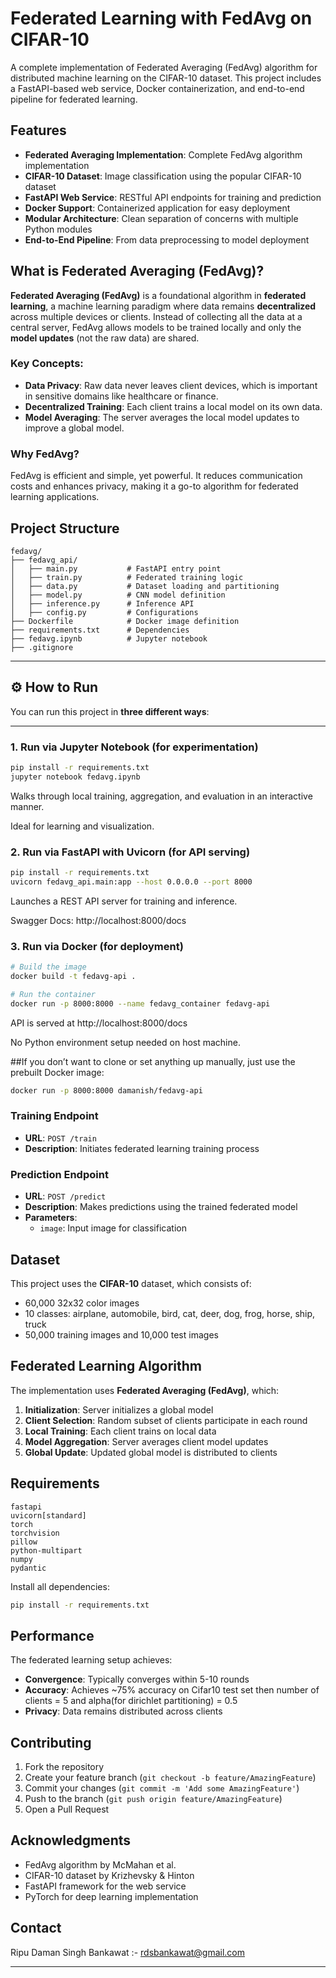 # Federated Learning with FedAvg on CIFAR-10

A complete implementation of Federated Averaging (FedAvg) algorithm for distributed machine learning on the CIFAR-10 dataset. This project includes a FastAPI-based web service, Docker containerization, and end-to-end pipeline for federated learning.

## Features

- **Federated Averaging Implementation**: Complete FedAvg algorithm implementation
- **CIFAR-10 Dataset**: Image classification using the popular CIFAR-10 dataset
- **FastAPI Web Service**: RESTful API endpoints for training and prediction
- **Docker Support**: Containerized application for easy deployment
- **Modular Architecture**: Clean separation of concerns with multiple Python modules
- **End-to-End Pipeline**: From data preprocessing to model deployment

## What is Federated Averaging (FedAvg)?

**Federated Averaging (FedAvg)** is a foundational algorithm in **federated learning**, a machine learning paradigm where data remains **decentralized** across multiple devices or clients. Instead of collecting all the data at a central server, FedAvg allows models to be trained locally and only the **model updates** (not the raw data) are shared.

### Key Concepts:
- **Data Privacy**: Raw data never leaves client devices, which is important in sensitive domains like healthcare or finance.
- **Decentralized Training**: Each client trains a local model on its own data.
- **Model Averaging**: The server averages the local model updates to improve a global model.

### Why FedAvg?
FedAvg is efficient and simple, yet powerful. It reduces communication costs and enhances privacy, making it a go-to algorithm for federated learning applications.


## Project Structure

```
fedavg/
├── fedavg_api/
│   ├── main.py           # FastAPI entry point
│   ├── train.py          # Federated training logic
│   ├── data.py           # Dataset loading and partitioning
│   ├── model.py          # CNN model definition
│   ├── inference.py      # Inference API
│   ├── config.py         # Configurations
├── Dockerfile            # Docker image definition
├── requirements.txt      # Dependencies
├── fedavg.ipynb          # Jupyter notebook
├── .gitignore

```

---

## ⚙️ How to Run

You can run this project in **three different ways**:

---

### 1. Run via Jupyter Notebook (for experimentation)

```bash
pip install -r requirements.txt
jupyter notebook fedavg.ipynb
```
Walks through local training, aggregation, and evaluation in an interactive manner.

Ideal for learning and visualization.

### 2. Run via FastAPI with Uvicorn (for API serving)
```bash
pip install -r requirements.txt
uvicorn fedavg_api.main:app --host 0.0.0.0 --port 8000
```

Launches a REST API server for training and inference.

Swagger Docs: http://localhost:8000/docs

### 3. Run via Docker (for deployment)
```bash
# Build the image
docker build -t fedavg-api .

# Run the container
docker run -p 8000:8000 --name fedavg_container fedavg-api
```
API is served at http://localhost:8000/docs

No Python environment setup needed on host machine.

##If you don’t want to clone or set anything up manually, just use the prebuilt Docker image:
```bash
docker run -p 8000:8000 damanish/fedavg-api
```

### Training Endpoint
- **URL**: `POST /train`
- **Description**: Initiates federated learning training process

### Prediction Endpoint
- **URL**: `POST /predict`
- **Description**: Makes predictions using the trained federated model
- **Parameters**: 
  - `image`: Input image for classification

## Dataset

This project uses the **CIFAR-10** dataset, which consists of:
- 60,000 32x32 color images
- 10 classes: airplane, automobile, bird, cat, deer, dog, frog, horse, ship, truck
- 50,000 training images and 10,000 test images

## Federated Learning Algorithm

The implementation uses **Federated Averaging (FedAvg)**, which:

1. **Initialization**: Server initializes a global model
2. **Client Selection**: Random subset of clients participate in each round
3. **Local Training**: Each client trains on local data
4. **Model Aggregation**: Server averages client model updates
5. **Global Update**: Updated global model is distributed to clients


## Requirements

```
fastapi
uvicorn[standard]
torch
torchvision
pillow
python-multipart
numpy
pydantic
```
Install all dependencies:
```bash
pip install -r requirements.txt
```

## Performance

The federated learning setup achieves:
- **Convergence**: Typically converges within 5-10 rounds
- **Accuracy**: Achieves ~75% accuracy on Cifar10 test set then number of clients = 5 and alpha(for dirichlet partitioning) = 0.5
- **Privacy**: Data remains distributed across clients

## Contributing

1. Fork the repository
2. Create your feature branch (`git checkout -b feature/AmazingFeature`)
3. Commit your changes (`git commit -m 'Add some AmazingFeature'`)
4. Push to the branch (`git push origin feature/AmazingFeature`)
5. Open a Pull Request

## Acknowledgments

- FedAvg algorithm by McMahan et al.
- CIFAR-10 dataset by Krizhevsky & Hinton
- FastAPI framework for the web service
- PyTorch for deep learning implementation

## Contact

Ripu Daman Singh Bankawat :- rdsbankawat@gmail.com

---
